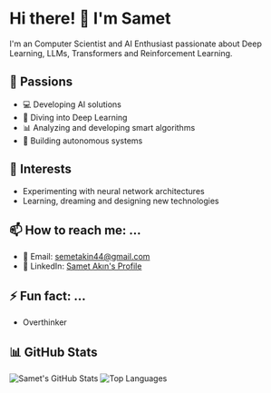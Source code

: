 # Hi there! 👋 I'm Samet

I'm an Computer Scientist and AI Enthusiast passionate about Deep Learning, LLMs, Transformers and Reinforcement Learning.

## 🌟 Passions
- 💻 Developing AI solutions
- 🤖 Diving into Deep Learning
- 📊 Analyzing and developing smart algorithms
- 🚗 Building autonomous systems

## 🚀 Interests
- Experimenting with neural network architectures
- Learning, dreaming and designing new technologies

## 📫 How to reach me: ...
- 📧 Email: semetakin44@gmail.com
- 💼 LinkedIn: [Samet Akın's Profile]([https://www.linkedin.com/in/samet-akin](https://www.linkedin.com/in/samet-ak%C4%B1n-b33120216/))

## ⚡ Fun fact: ...
- Overthinker

## 📊 GitHub Stats
![Samet's GitHub Stats](https://github-readme-stats.vercel.app/api?username=smtakn44&show_icons=true&theme=dracula)
![Top Languages](https://github-readme-stats.vercel.app/api/top-langs/?username=smtakn44&layout=compact&theme=dracula)
